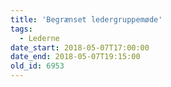 ```yaml
---
title: 'Begrænset ledergruppemøde'
tags:
  - Lederne
date_start: 2018-05-07T17:00:00
date_end: 2018-05-07T19:15:00
old_id: 6953
---
```

